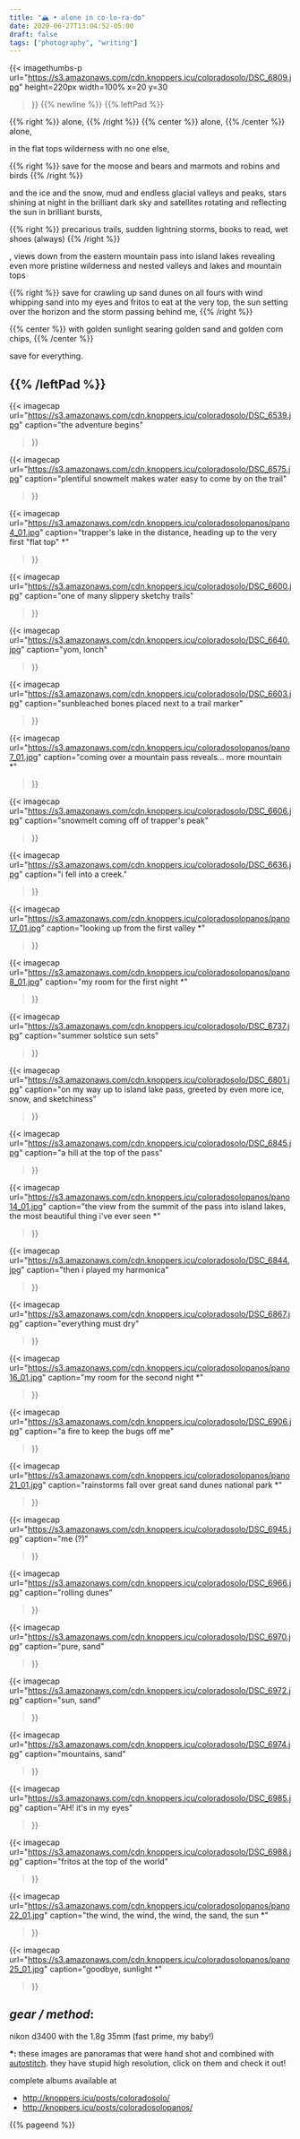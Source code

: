 ```yaml
---
title: "🏔️ • alone in co·lo·ra·do"
date: 2020-06-27T13:04:52-05:00
draft: false
tags: ["photography", "writing"]
---
```


{{<
    imagethumbs-p
    url="https://s3.amazonaws.com/cdn.knoppers.icu/coloradosolo/DSC_6809.jpg"
    height=220px
    width=100%
    x=20
    y=30
>}}
{{% newline %}}
{{% leftPad %}}

{{% right %}}
alone,
{{% /right %}}
{{% center %}}
alone,
{{% /center %}}
alone,

in the flat tops wilderness with no one else,

{{% right %}}
save for the moose and bears and marmots and robins and birds
{{% /right %}}

and the ice and the snow, mud and endless glacial valleys and peaks, stars shining at night in the brilliant dark sky and satellites rotating and reflecting the sun in brilliant bursts,

{{% right %}}
precarious trails, sudden lightning storms, books to read, wet shoes (always)
{{% /right %}}

, views down from the eastern mountain pass into island lakes revealing even more pristine wilderness and nested valleys and lakes and mountain tops

{{% right %}}
save for crawling up sand dunes on all fours with wind whipping sand into my eyes and fritos to eat at
 the very top, the sun setting over the horizon and the storm passing behind me,
{{% /right %}}

{{% center %}}
with golden sunlight searing golden sand and golden corn chips,
{{% /center %}}

save for everything.



{{% /leftPad %}}
---

{{<
    imagecap
    url="https://s3.amazonaws.com/cdn.knoppers.icu/coloradosolo/DSC_6539.jpg"
    caption="the adventure begins"
>}}

{{<
    imagecap
    url="https://s3.amazonaws.com/cdn.knoppers.icu/coloradosolo/DSC_6575.jpg"
    caption="plentiful snowmelt makes water easy to come by on the trail"
>}}

{{<
    imagecap
    url="https://s3.amazonaws.com/cdn.knoppers.icu/coloradosolopanos/pano4_01.jpg"
    caption="trapper's lake in the distance, heading up to the very first \"flat top\" *"
>}}

{{<
    imagecap
    url="https://s3.amazonaws.com/cdn.knoppers.icu/coloradosolo/DSC_6600.jpg"
    caption="one of many slippery sketchy trails"
>}}

{{<
    imagecap
    url="https://s3.amazonaws.com/cdn.knoppers.icu/coloradosolo/DSC_6640.jpg"
    caption="yom, lonch"
>}}


{{<
    imagecap
    url="https://s3.amazonaws.com/cdn.knoppers.icu/coloradosolo/DSC_6603.jpg"
    caption="sunbleached bones placed next to a trail marker"
>}}

{{<
    imagecap
    url="https://s3.amazonaws.com/cdn.knoppers.icu/coloradosolopanos/pano7_01.jpg"
    caption="coming over a mountain pass reveals... more mountain *"
>}}

{{<
    imagecap
    url="https://s3.amazonaws.com/cdn.knoppers.icu/coloradosolo/DSC_6606.jpg"
    caption="snowmelt coming off of trapper's peak"
>}}

{{<
    imagecap
    url="https://s3.amazonaws.com/cdn.knoppers.icu/coloradosolo/DSC_6636.jpg"
    caption="i fell into a creek."
>}}

{{<
    imagecap
    url="https://s3.amazonaws.com/cdn.knoppers.icu/coloradosolopanos/pano17_01.jpg"
    caption="looking up from the first valley *"
>}}

{{<
    imagecap
    url="https://s3.amazonaws.com/cdn.knoppers.icu/coloradosolopanos/pano8_01.jpg"
    caption="my room for the first night *"
>}}

{{<
    imagecap
    url="https://s3.amazonaws.com/cdn.knoppers.icu/coloradosolo/DSC_6737.jpg"
    caption="summer solstice sun sets"
>}}

{{<
    imagecap
    url="https://s3.amazonaws.com/cdn.knoppers.icu/coloradosolo/DSC_6801.jpg"
    caption="on my way up to island lake pass, greeted by even more ice, snow, and sketchiness"
>}}

{{<
    imagecap
    url="https://s3.amazonaws.com/cdn.knoppers.icu/coloradosolo/DSC_6845.jpg"
    caption="a hill at the top of the pass"
>}}

{{<
    imagecap
    url="https://s3.amazonaws.com/cdn.knoppers.icu/coloradosolopanos/pano14_01.jpg"
    caption="the view from the summit of the pass into island lakes, the most beautiful thing i've ever seen *"
>}}

{{<
    imagecap
    url="https://s3.amazonaws.com/cdn.knoppers.icu/coloradosolo/DSC_6844.jpg"
    caption="then i played my harmonica"
>}}


{{<
    imagecap
    url="https://s3.amazonaws.com/cdn.knoppers.icu/coloradosolo/DSC_6867.jpg"
    caption="everything must dry"
>}}

{{<
    imagecap
    url="https://s3.amazonaws.com/cdn.knoppers.icu/coloradosolopanos/pano16_01.jpg"
    caption="my room for the second night *"
>}}

{{<
    imagecap
    url="https://s3.amazonaws.com/cdn.knoppers.icu/coloradosolo/DSC_6906.jpg"
    caption="a fire to keep the bugs off me"
>}}

{{<
    imagecap
    url="https://s3.amazonaws.com/cdn.knoppers.icu/coloradosolopanos/pano21_01.jpg"
    caption="rainstorms fall over great sand dunes national park *"
>}}

{{<
    imagecap
    url="https://s3.amazonaws.com/cdn.knoppers.icu/coloradosolo/DSC_6945.jpg"
    caption="me (?)"
>}}

{{<
    imagecap
    url="https://s3.amazonaws.com/cdn.knoppers.icu/coloradosolo/DSC_6966.jpg"
    caption="rolling dunes"
>}}

{{<
    imagecap
    url="https://s3.amazonaws.com/cdn.knoppers.icu/coloradosolo/DSC_6970.jpg"
    caption="pure, sand"
>}}

{{<
    imagecap
    url="https://s3.amazonaws.com/cdn.knoppers.icu/coloradosolo/DSC_6972.jpg"
    caption="sun, sand"
>}}

{{<
    imagecap
    url="https://s3.amazonaws.com/cdn.knoppers.icu/coloradosolo/DSC_6974.jpg"
    caption="mountains, sand"
>}}

{{<
    imagecap
    url="https://s3.amazonaws.com/cdn.knoppers.icu/coloradosolo/DSC_6985.jpg"
    caption="AH! it's in my eyes"
>}}

{{<
    imagecap
    url="https://s3.amazonaws.com/cdn.knoppers.icu/coloradosolo/DSC_6988.jpg"
    caption="fritos at the top of the world"
>}}

{{<
    imagecap
    url="https://s3.amazonaws.com/cdn.knoppers.icu/coloradosolopanos/pano22_01.jpg"
    caption="the wind, the wind, the wind, the sand, the sun *"
>}}

{{<
    imagecap
    url="https://s3.amazonaws.com/cdn.knoppers.icu/coloradosolopanos/pano25_01.jpg"
    caption="goodbye, sunlight *"
>}}



## *gear / method*:
nikon d3400 with the 1.8g 35mm (fast prime, my baby!)

<b>*:</b> these images are panoramas that were hand shot and combined with <a href="http://matthewalunbrown.com/autostitch/autostitch.html">autostitch</a>. they have stupid high resolution,  click on them and check it out!

complete albums available at
- http://knoppers.icu/posts/coloradosolo/
- http://knoppers.icu/posts/coloradosolopanos/

{{% pageend %}}


